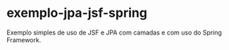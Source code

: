 exemplo-jpa-jsf-spring
======================

Exemplo simples de uso de JSF e JPA com camadas e com uso do Spring Framework.
